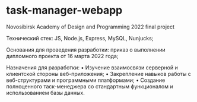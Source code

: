 # task-manager-webapp
Novosibirsk Academy of Design and Programming 2022 final project

Технический стек: JS, Node.js, Express, MySQL, Nunjucks;

Основания для проведения разработки: приказ о выполнении дипломного проекта от 16 марта 2022 года;

Назначения для разработки:
•	Изучение взаимосвязи серверной и клиентской стороны веб-приложения;
•	Закрепление навыков работы с веб-структурами и программными платформами;
•	Создание полноценного таск-менеджера со стандартным функционалом и использованием базы данных.
